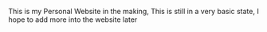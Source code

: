 This is my Personal Website in the making, This is still in a very basic state,
I hope to add more into the website later
